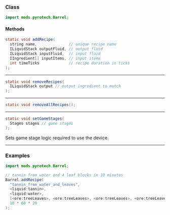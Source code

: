
### Class

```java
import mods.pyrotech.Barrel;
```

#### Methods

```java
static void addRecipe(
  string name,              // unique recipe name
  ILiquidStack outputFluid, // output fluid
  ILiquidStack inputFluid,  // input fluid
  IIngredient[] inputItems, // input items
  int timeTicks             // recipe duration in ticks
);
```


---


```java
static void removeRecipes(
  ILiquidStack output // output ingredient to match
);
```


---


```java
static void removeAllRecipes();
```


---


```java
static void setGameStages(
  Stages stages // game stages
);
```

Sets game stage logic required to use the device.

---


### Examples

```java
import mods.pyrotech.Barrel;

// tannin from water and 4 leaf blocks in 10 minutes
Barrel.addRecipe(
  "tannin_from_water_and_leaves", 
  <liquid:tannin>, 
  <liquid:water>, 
  [<ore:treeLeaves>, <ore:treeLeaves>, <ore:treeLeaves>, <ore:treeLeaves>],
  10 * 60 * 20
);
```

